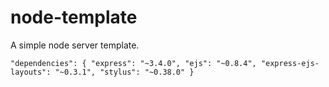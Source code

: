 node-template
=============

A simple node server template.

``
"dependencies": {
	"express": "~3.4.0",
	"ejs": "~0.8.4",
	"express-ejs-layouts": "~0.3.1",
	"stylus": "~0.38.0"
}
``
